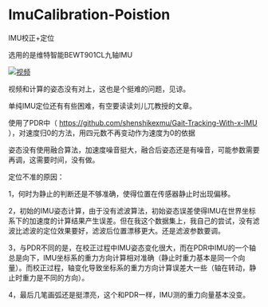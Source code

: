 # ImuCalibration-Poistion

IMU校正+定位

选用的是维特智能BEWT901CL九轴IMU


[![视频]( http://g1.ykimg.com/054202085D079D9E0000012FE702BF7B)](https://v.youku.com/v_show/id_XNDIzMjAzMDA3Mg==.html?spm=a2hzp.8244740.0.0)

视频和计算的姿态没有对上，这也是个挺难的问题，见谅。

单纯IMU定位还有有些困难，有空要读读刘儿兀教授的文章。

使用了PDR中（ https://github.com/shenshikexmu/Gait-Tracking-With-x-IMU ），对速度归0的方法，用四元数不再变动作为速度为0的依据 

姿态没有使用融合算法，加速度噪音挺大，融合后姿态还是有噪音，可能参数需要再调，这需要时间，没有做。

定位不准的原因：

1，何时为静止的判断还是不够准确，使得位置在传感器静止时出现偏移。

2，初始的IMU姿态计算，由于没有滤波算法，初始姿态误差使得IMU在世界坐标系下的加速度的计算结果产生误差。但在我这个数据集上，我自己的尝试，没有滤波比滤波的定位效果要好，滤波后位置漂移更大。还是滤波参数要调。

3，与PDR不同的是，在校正过程中IMU姿态变化很大，而在PDR中IMU的一个轴总是向下，IMU坐标系的重力方向计算相对准确（静止时重力基本是同一个向量）。而校正过程，轴变化导致坐标系的重力方向计算误差大一些（轴在转动，静止时重力是不同的方向）。

4，最后几笔画弧还是挺漂亮，这个和PDR一样，IMU测的重力向量基本没变。
